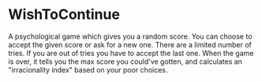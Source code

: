 # WishToContinue
A psychological game which gives you a random score. You can choose to accept the given score or ask for a new one. There are a limited number of tries. If you are out of tries you have to accept the last one. When the game is over, it tells you the max score you could've gotten, and calculates an "irracionality index" based on your poor choices.

